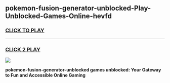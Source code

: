 
## pokemon-fusion-generator-unblocked-Play-Unblocked-Games-Online-hevfd
<h3>
<a href="https://premium76.site?title=pokemon-fusion-generator-unblocked&ref=25A">CLICK TO PLAY</a></h3>
<hr>

<h3>
<a href="https://premium76.site?title=pokemon-fusion-generator-unblocked&ref=25A">CLICK 2 PLAY</a>
  
</h3>

<a href="https://premium76.site?title=pokemon-fusion-generator-unblocked&ref=25A"><img src="https://clearcache.store/games.png"></a>


**pokemon-fusion-generator-unblocked games unblocked: Your Gateway to Fun and Accessible Online Gaming**
